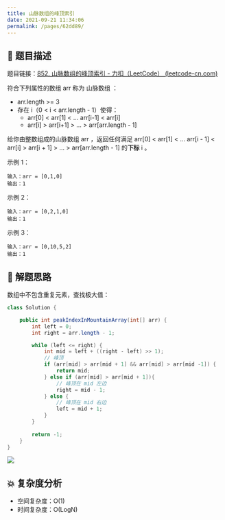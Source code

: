 ```yaml
---
title: 山脉数组的峰顶索引
date: 2021-09-21 11:34:06
permalink: /pages/62dd89/
---
```


## 📃 题目描述

题目链接：[852. 山脉数组的峰顶索引 - 力扣（LeetCode） (leetcode-cn.com)](https://leetcode-cn.com/problems/peak-index-in-a-mountain-array/)

符合下列属性的数组 arr 称为 山脉数组 ：

- arr.length >= 3
- 存在 i（0 < i < arr.length - 1）使得：
  - arr[0] < arr[1] < ... arr[i-1] < arr[i]
  - arr[i] > arr[i+1] > ... > arr[arr.length - 1]

给你由整数组成的山脉数组 arr ，返回任何满足 arr[0] < arr[1] < ... arr[i - 1] < arr[i] > arr[i + 1] > ... > arr[arr.length - 1] 的**下标** i 。

示例 1：

```
输入：arr = [0,1,0]
输出：1
```

示例 2：

```
输入：arr = [0,2,1,0]
输出：1
```

示例 3：

```
输入：arr = [0,10,5,2]
输出：1
```

## 🔔 解题思路

数组中不包含重复元素，查找极大值：


```java
class Solution {

    public int peakIndexInMountainArray(int[] arr) {
        int left = 0;
        int right = arr.length - 1;

        while (left <= right) {
            int mid = left + ((right - left) >> 1);
            // 峰顶
            if (arr[mid] > arr[mid + 1] && arr[mid] > arr[mid -1]) {
                return mid;
            } else if (arr[mid] > arr[mid + 1]){
                // 峰顶在 mid 左边
                right = mid - 1;
            } else {
                // 峰顶在 mid 右边
                left = mid + 1;
            }
        }
        
        return -1;
    }
}
```

![](https://gitee.com/veal98/images/raw/master/img/20210921114027.png)

## 💥 复杂度分析

- 空间复杂度：O(1)
- 时间复杂度：O(LogN)

